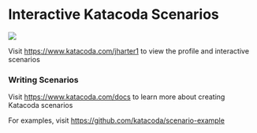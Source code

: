 # Interactive Katacoda Scenarios

[![](http://shields.katacoda.com/katacoda/jharter1/count.svg)](https://www.katacoda.com/jharter1 "Get your profile on Katacoda.com")

Visit https://www.katacoda.com/jharter1 to view the profile and interactive scenarios

### Writing Scenarios
Visit https://www.katacoda.com/docs to learn more about creating Katacoda scenarios

For examples, visit https://github.com/katacoda/scenario-example
